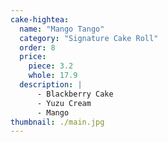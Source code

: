 ```yaml
---
cake-hightea:
  name: "Mango Tango"
  category: "Signature Cake Roll"
  order: 8
  price:
    piece: 3.2
    whole: 17.9
  description: |
      - Blackberry Cake
      - Yuzu Cream
      - Mango
thumbnail: ./main.jpg
---
```

